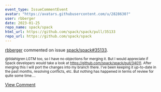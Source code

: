 ```yaml
---
event_type: IssueCommentEvent
avatar: "https://avatars.githubusercontent.com/u/2828630?"
user: rbberger
date: 2023-01-25
repo_name: spack/spack
html_url: https://github.com/spack/spack/pull/35133
repo_url: https://github.com/spack/spack
---
```


<a href='https://github.com/rbberger' target='_blank'>rbberger</a> commented on issue <a href='https://github.com/spack/spack/pull/35133' target='_blank'>spack/spack#35133</a>.

<small>@tldahlgren LGTM too, so I have no objections for merging it. But I would appreciate if Spack developers would take a look at https://github.com/spack/spack/pull/34011. After merging this I will port the changes into my branch there. I've been keeping it up-to-date in the past months, resolving conflicts, etc. But nothing has happened in terms of review for quite some time....</small>

<a href='https://github.com/spack/spack/pull/35133' target='_blank'>View Comment</a>